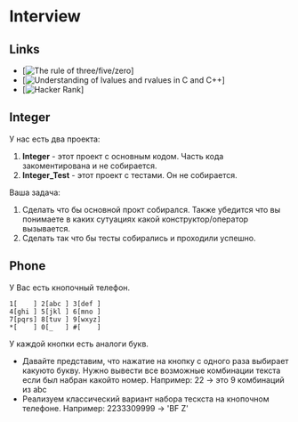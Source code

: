 # Interview

## Links
- [![The rule of three/five/zero](https://en.cppreference.com/w/cpp/language/rule_of_three)]
- [![Understanding of lvalues and rvalues in C and C++](https://habr.com/ru/post/348198/)]
- [![Hacker Rank](https://www.hackerrank.com/dashboard)]


## Integer
У нас есть два проекта:
1. **Integer** - этот проект с основным кодом. Часть кода закоментирована и не собирается.
2. **Integer_Test** - этот проект с тестами. Он не собирается.

Ваша задача:
1. Сделать что бы основной прокт собирался. Также убедится что вы понимаете в каких сутуациях какой конструктор/оператор вызывается.
2. Сделать так что бы тесты собирались и проходили успешно.


## Phone
У Вас есть кнопочный телефон.
```
1[    ] 2[abc ] 3[def ]
4[ghi ] 5[jkl ] 6[mno ]
7[pqrs] 8[tuv ] 9[wxyz]
*[    ] 0[_   ] #[    ]
```
У каждой кнопки есть аналоги букв. 
- Давайте представим, что нажатие на кнопку с одного раза выбирает какуюто букву. Нужно вывести все возможные комбинации текста если был набран какойто номер. Например: 22 -> это 9 комбинаций из abc
- Реализуем классический вариант набора тескста на кнопочном телефоне. Например: 2233309999 -> 'BF Z'
